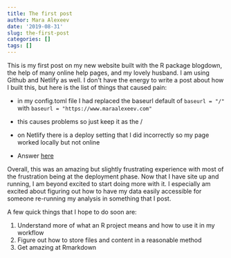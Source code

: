 ```yaml
---
title: The first post
author: Mara Alexeev
date: '2019-08-31'
slug: the-first-post
categories: []
tags: []
---
```


This is my first post on my new website built with the R package blogdown, the help of many online help pages, and my lovely husband. I am using Github and Netlify as well. I don't have the energy to write a post about how I built this, but here is the list of things that caused pain: 

* in my config.toml file I had replaced the baseurl default of `baseurl = "/"` with `baseurl = "https://www.maraalexeev.com"`
 * this causes problems so just keep it as the /

* on Netlify there is a deploy setting that I did incorrectly so my page worked locally but not online
 * Answer [here](https://community.netlify.com/t/common-issue-i-ve-deployed-my-site-but-i-still-see-page-not-found/125/2)
 
Overall, this was an amazing but slightly frustrating experience with most of the frustration being at the deployment phase. Now that I have site up and running, I am beyond excited to start doing more with it. I especially am excited about figuring out how to have my data easily accessible for someone re-running my analysis in something that I post. 
 
A few quick things that I hope to do soon are: 

1) Understand more of what an R project means and how to use it in my workflow
2) Figure out how to store files and content in a reasonable method
3) Get amazing at Rmarkdown
